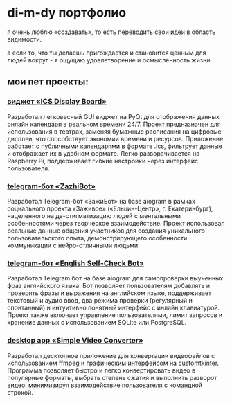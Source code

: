 # di-m-dy портфолио

я очень люблю «создавать», то есть переводить свои идеи в область видимости.

а если то, что ты делаешь пригождается и становится ценным для людей вокруг - я ощущаю удовлетворение и осмысленность жизни.

## мои пет проекты:

### [виджет «ICS Display Board»](https://github.com/di-m-dy/ics_display_board.git)
Разработал легковесный GUI виджет на PyQt для отображения данных онлайн календаря в реальном времени 24/7. Проект предназначен для использования в театрах, заменяя бумажные расписания на цифровые дисплеи, что способствует экономии времени и ресурсов. Приложение работает с публичными календарями в формате .ics, фильтрует данные и отображает их в удобном формате. Легко разворачивается на Raspberry Pi, поддерживает гибкие настройки через интерфейс пользователя.

### [telegram-бот «ZazhiBot»](https://github.com/di-m-dy/ZazhiBot_Demo.git)
Разработал Telegram-бот «ЗажиБот» на базе aiogram в рамках социального проекта «Заживое» («Ельцин-Центр», г. Екатеринбург), нацеленного на де-стигматизацию людей с ментальными особенностями через творческое взаимодействие. Проект использовал реальные данные общения участников для создания уникального пользовательского опыта, демонстрирующего особенности коммуникации с нейро-отличными людьми.

### [telegram-бот «English Self-Check Bot»](https://github.com/di-m-dy/EnglishSelfCheck_Bot_demo.git)
Разработал Telegram бот на базе aiogram для самопроверки выученных фраз английского языка. Бот позволяет пользователям добавлять и проверять фразы и выражения на английском языке, поддерживает текстовый и аудио ввод, два режима проверки (регулярный и спонтанный) и интуитивно понятный интерфейс с инлайн клавиатурой. Проект также включает управление пользователями, лимит запросов и хранение данных с использованием SQLite или PostgreSQL.

### [desktop app «Simple Video Converter»](https://github.com/di-m-dy/Video_Converter.git)
Разработал десктопное приложение для конвертации видеофайлов с использованием ffmpeg и графическим интерфейсом на customtkinter. Программа позволяет быстро и легко конвертировать видео в популярные форматы, выбрать степень сжатия и выполнить разворот видео, минимизируя взаимодействие пользователя с командной строкой.
